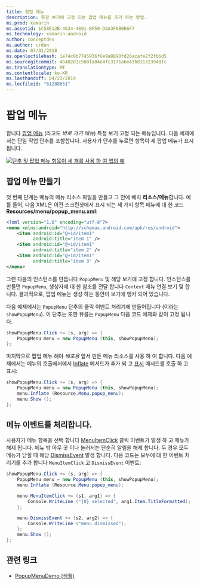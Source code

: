 ```yaml
---
title: 팝업 메뉴
description: 특정 보기에 고정 되는 팝업 메뉴를 추가 하는 방법.
ms.prod: xamarin
ms.assetid: 1C58E12B-4634-4691-BF59-D5A3F6B0E6F7
ms.technology: xamarin-android
author: conceptdev
ms.author: crdun
ms.date: 07/31/2018
ms.openlocfilehash: 1e74c8b7745936f6e9a8890fd26acafe2f2fb6d5
ms.sourcegitcommit: 4b402d1c508fa84e4fc3171a6e43b811323948fc
ms.translationtype: MT
ms.contentlocale: ko-KR
ms.lasthandoff: 04/23/2019
ms.locfileid: "61288651"
---
```

# <a name="popup-menu"></a>팝업 메뉴

합니다 [팝업 메뉴](https://developer.xamarin.com/api/type/Android.Widget.PopupMenu/) (라고도 _바로 가기 메뉴_) 특정 보기 고정 되는 메뉴입니다. 다음 예제에서는 단일 작업 단추를 포함합니다. 사용자가 단추를 누르면 항목이 세 팝업 메뉴가 표시 됩니다.

[![단추 및 팝업 메뉴 항목이 세 개를 사용 하 여 앱의 예](popup-menu-images/01-app-example-sml.png)](popup-menu-images/01-app-example.png#lightbox)


## <a name="creating-a-popup-menu"></a>팝업 메뉴 만들기

첫 번째 단계는 메뉴의 메뉴 리소스 파일을 만들고 그 안에 배치 **리소스/메뉴**합니다. 예를 들어, 다음 XML은 이전 스크린샷에서 표시 되는 세 가지 항목 메뉴에 대 한 코드 **Resources/menu/popup_menu.xml**:

```xml
<?xml version="1.0" encoding="utf-8"?>
<menu xmlns:android="http://schemas.android.com/apk/res/android">
    <item android:id="@+id/item1"
          android:title="item 1" />
    <item android:id="@+id/item1"
          android:title="item 2" />
    <item android:id="@+id/item1"
          android:title="item 3" />
</menu>
```

그런 다음의 인스턴스를 만듭니다 `PopupMenu` 및 해당 보기에 고정 합니다. 인스턴스를 만들면 `PopupMenu`, 생성자에 대 한 참조를 전달 합니다 `Context` 메뉴 연결 보기 및 합니다. 결과적으로, 팝업 메뉴는 생성 하는 동안이 보기에 앵커 되어 있습니다.

다음 예제에서는 `PopupMenu` 단추의 클릭 이벤트 처리기에 만들어집니다 (이라는 `showPopupMenu`). 이 단추는 또한 뷰를는 `PopupMenu` 다음 코드 예제와 같이 고정 됩니다.

```csharp
showPopupMenu.Click += (s, arg) => {
    PopupMenu menu = new PopupMenu (this, showPopupMenu);
};
```

마지막으로 팝업 메뉴 해야 *배포용* 앞서 만든 메뉴 리소스를 사용 하 여 합니다. 다음 예제에서는 메뉴의 호출에서에서 [Inflate](https://developer.xamarin.com/api/member/Android.Views.LayoutInflater.Inflate/p/System.Int32/Android.Views.ViewGroup/) 메서드가 추가 되 고 [표시](https://developer.xamarin.com/api/member/Android.Widget.PopupMenu.Show%28%29/) 메서드를 호출 하 고 표시:

```csharp
showPopupMenu.Click += (s, arg) => {
    PopupMenu menu = new PopupMenu (this, showPopupMenu);
    menu.Inflate (Resource.Menu.popup_menu);
    menu.Show ();
};
```


## <a name="handling-menu-events"></a>메뉴 이벤트를 처리합니다.

사용자가 메뉴 항목을 선택 합니다 [MenuItemClick](https://developer.xamarin.com/api/event/Android.Widget.PopupMenu.MenuItemClick/) 클릭 이벤트가 발생 하 고 메뉴가 해제 됩니다. 메뉴 밖 아무 곳 이나 눌러서는 단순히 알림을 해제 합니다. 두 경우 모두 메뉴가 닫힐 때 해당 [DismissEvent](https://developer.xamarin.com/api/member/Android.Widget.PopupMenu.Dismiss%28%29/) 발생 합니다. 다음 코드는 모두에 대 한 이벤트 처리기를 추가 합니다 `MenuItemClick` 고 `DismissEvent` 이벤트:

```csharp
showPopupMenu.Click += (s, arg) => {
    PopupMenu menu = new PopupMenu (this, showPopupMenu);
    menu.Inflate (Resource.Menu.popup_menu);

    menu.MenuItemClick += (s1, arg1) => {
        Console.WriteLine ("{0} selected", arg1.Item.TitleFormatted);
    };

    menu.DismissEvent += (s2, arg2) => {
        Console.WriteLine ("menu dismissed");
    };
    menu.Show ();
};
```



## <a name="related-links"></a>관련 링크

- [PopupMenuDemo (샘플)](https://developer.xamarin.com/samples/monodroid/PopupMenuDemo/)

